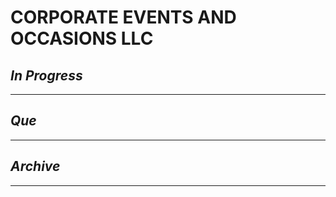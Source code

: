 # CORPORATE EVENTS AND OCCASIONS LLC

## *In Progress*

--------------------

## *Que*

-----------------------------------
## *Archive*

-----------------------------------
